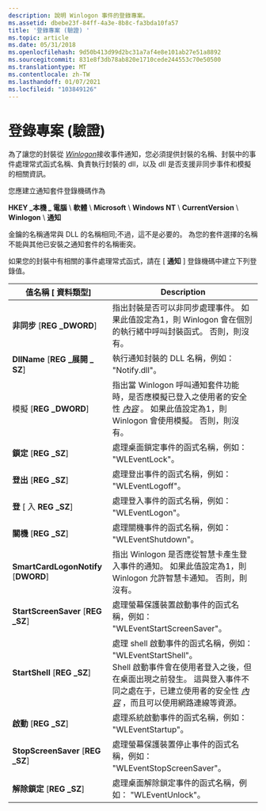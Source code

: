 ```yaml
---
description: 說明 Winlogon 事件的登錄專案。
ms.assetid: dbebe23f-84ff-4a3e-8b8c-fa3bda10fa57
title: '登錄專案 (驗證) '
ms.topic: article
ms.date: 05/31/2018
ms.openlocfilehash: 9d50b413d99d2bc31a7af4e8e101ab27e51a8892
ms.sourcegitcommit: 831e8f3db78ab820e1710cede244553c70e50500
ms.translationtype: MT
ms.contentlocale: zh-TW
ms.lasthandoff: 01/07/2021
ms.locfileid: "103849126"
---
```

# <a name="registry-entries-authentication"></a>登錄專案 (驗證) 

為了讓您的封裝從 [*Winlogon*](../secgloss/w-gly.md)接收事件通知，您必須提供封裝的名稱、封裝中的事件處理常式函式名稱、負責執行封裝的 dll，以及 dll 是否支援非同步事件和模擬的相關資訊。

您應建立通知套件登錄機碼作為

**HKEY \_本機 \_ 電腦** \\ **軟體** \\ **Microsoft** \\ **Windows NT** \\ **CurrentVersion** \\ **Winlogon** \\ **通知**

金鑰的名稱通常與 DLL 的名稱相同;不過，這不是必要的。 為您的套件選擇的名稱不能與其他已安裝之通知套件的名稱衝突。

如果您的封裝中有相關的事件處理常式函式，請在 [ **通知** ] 登錄機碼中建立下列登錄值。



| 值名稱 \[ 資料類型\]                         | Description                                                                                                                                                                                                                                                                                                                                                                                                              |
|--------------------------------------------------|--------------------------------------------------------------------------------------------------------------------------------------------------------------------------------------------------------------------------------------------------------------------------------------------------------------------------------------------------------------------------------------------------------------------------|
| **非同步** \[**REG \_DWORD**\]<br/>    | 指出封裝是否可以非同步處理事件。 如果此值設定為1，則 Winlogon 會在個別的執行緒中呼叫封裝函式。 否則，則沒有。<br/>                                                                                                                                                                                                                                 |
| **DllName** \[**REG \_展開 \_ SZ**\]<br/>    | 執行通知封裝的 DLL 名稱，例如： "Notify.dll"。<br/>                                                                                                                                                                                                                                                                                                                          |
| 模擬 \[**REG \_DWORD**\]<br/>     | 指出當 Winlogon 呼叫通知套件功能時，是否應模擬已登入之使用者的安全性 [*內容*](../secgloss/c-gly.md) 。 如果此值設定為1，則 Winlogon 會使用模擬。 否則，則沒有。<br/>                                                                                                                    |
| **鎖定** \[**REG \_SZ**\]<br/>               | 處理桌面鎖定事件的函式名稱，例如： "WLEventLock"。<br/>                                                                                                                                                                                                                                                                                                                           |
| **登出** \[**REG \_SZ**\]<br/>             | 處理登出事件的函式名稱，例如： "WLEventLogoff"。<br/>                                                                                                                                                                                                                                                                                                                               |
| **登** \[ 入 **REG \_SZ**\]<br/>              | 處理登入事件的函式名稱，例如： "WLEventLogon"。<br/>                                                                                                                                                                                                                                                                                                                                 |
| **關機** \[**REG \_SZ**\]<br/>           | 處理關機事件的函式名稱，例如： "WLEventShutdown"。<br/>                                                                                                                                                                                                                                                                                                                           |
| **SmartCardLogonNotify** \[**DWORD**\]<br/> | 指出 Winlogon 是否應從智慧卡產生登入事件的通知。 如果此值設定為1，則 Winlogon 允許智慧卡通知。 否則，則沒有。<br/>                                                                                                                                                                                                                     |
| **StartScreenSaver** \[**REG \_SZ**\]<br/>   | 處理螢幕保護裝置啟動事件的函式名稱，例如： "WLEventStartScreenSaver"。<br/>                                                                                                                                                                                                                                                                                                          |
| **StartShell** \[**REG \_SZ**\]<br/>         | 處理 shell 啟動事件的函式名稱，例如： "WLEventStartShell"。<br/> Shell 啟動事件會在使用者登入之後，但在桌面出現之前發生。 這與登入事件不同之處在于，已建立使用者的安全性 [*內容*](../secgloss/c-gly.md) ，而且可以使用網路連線等資源。<br/> |
| **啟動** \[**REG \_SZ**\]<br/>            | 處理系統啟動事件的函式名稱，例如： "WLEventStartup"。<br/>                                                                                                                                                                                                                                                                                                                       |
| **StopScreenSaver** \[**REG \_SZ**\]<br/>    | 處理螢幕保護裝置停止事件的函式名稱，例如： "WLEventStopScreenSaver"。<br/>                                                                                                                                                                                                                                                                                                            |
| **解除鎖定** \[**REG \_SZ**\]<br/>             | 處理桌面解除鎖定事件的函式名稱，例如： "WLEventUnlock"。<br/>                                                                                                                                                                                                                                                                                                                        |



 

 

 
